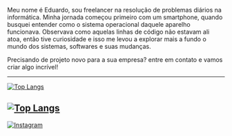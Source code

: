 Meu nome é Eduardo, sou freelancer na resolução de problemas diários na informática. Minha jornada começou primeiro com um smartphone, quando busquei entender como o sistema operacional daquele aparelho funcionava. Observava como aquelas linhas de código não estavam ali atoa, então tive curiosidade e isso me levou a explorar mais a fundo o mundo dos sistemas, softwares e suas mudanças.

Precisando de projeto novo para a sua empresa? entre em contato e vamos criar algo incrível!

---

<!-- Gráfico de Linguagens -->
[![Top Langs](https://github-readme-stats.vercel.app/api/top-langs/?username=Eduardovass04&layout=compact&langs_count=10&theme=radical&hide=html,css)](https://github.com/anuraghazra/github-readme-stats)
<!-- Gráfico de Linguagens (GitHub Stats) -->
[![Top Langs](https://github-readme-stats.vercel.app/api/top-langs/?username=Eduardovass04&layout=compact&langs_count=6&theme=radical&hide=html,css&exclude_repo=Python-Scripts-Collection)](https://github.com/Eduardovass04/Python-Scripts-Collection)
---

<!-- Botão Instagram -->
[![Instagram](https://img.shields.io/badge/-Instagram-%23E4405F.svg?style=for-the-badge&logo=Instagram&logoColor=white)](https://www.instagram.com/eduardovasconcelos04)
